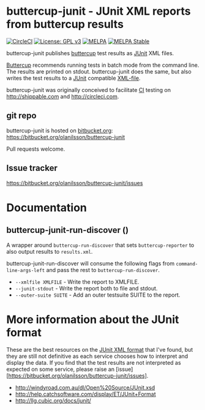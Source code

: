 # buttercup-junit - JUnit XML reports from buttercup results

[![CircleCI](https://circleci.com/bb/olanilsson/buttercup-junit/tree/master.svg?style=shield&circle-token=0114ae411116984dae168da481f600ef300e78e4)](https://circleci.com/bb/olanilsson/buttercup-junit/tree/master)
[![License: GPL v3](https://img.shields.io/badge/License-GPL%20v3-blue.svg)](https://www.gnu.org/licenses/gpl-3.0)
[![MELPA](https://melpa.org/packages/buttercup-junit-badge.svg)](https://melpa.org/#/buttercup-junit)
[![MELPA Stable](https://stable.melpa.org/packages/buttercup-junit-badge.svg)](https://stable.melpa.org/#/buttercup-junit)

buttercup-junit publishes [buttercup][BUTTERCUP] test results as
[JUnit][JUNIT] XML files.

[Buttercup][BUTTERCUP] recommends running tests in batch mode
from the command line.  The results are printed on stdout.  buttercup-junit
does the same, but also writes the test results to a [JUnit][JUNIT]
compatible [XML-file][JUNITXSD].

buttercup-junit was originally conceived to facilitate [CI][CI] testing on
http://shippable.com and http://circleci.com.

[BUTTERCUP]: https://github.com/jorgenschaefer/emacs-buttercup "Emacs Buttercup"
[JUNIT]: http://junit.org "JUnit Home"
[JUNITXSD]: http://windyroad.com.au/dl/Open%20Source/JUnit.xsd "JUnit xsd"
[CI]: http://en.wikipedia.org/wiki/Continuous_integration "Continous Integration on Wikipedia"

## git repo

buttercup-junit is hosted on [bitbucket.org][BITBUCKET]:
https://bitbucket.org/olanilsson/buttercup-junit

Pull requests welcome.

[BITBUCKET]: http://bitbucket.org "BitBucket"

## Issue tracker

https://bitbucket.org/olanilsson/buttercup-junit/issues

# Documentation

## buttercup-junit-run-discover ()

A wrapper around `buttercup-run-discover` that sets
`buttercup-reporter` to also output results to `results.xml`.

buttercup-junit-run-discover will consume the following flags from
`command-line-args-left` and pass the rest to
`buttercup-run-discover`.

 * `--xmlfile XMLFILE` - Write the report to XMLFILE.
 * `--junit-stdout` - Write the report both to file and stdout.
 * `--outer-suite SUITE` - Add an outer testsuite SUITE to the report.

# More information about the JUnit format

These are the best resources on the [JUnit XML format][JUNITXSD] that I've found,
but they are still not definitive as each service chooses how to
interpret and display the data.  If you find that the test results are
not interpreted as expected on some service, please raise an
[issue][https://bitbucket.org/olanilsson/buttercup-junit/issues].

 * http://windyroad.com.au/dl/Open%20Source/JUnit.xsd
 * http://help.catchsoftware.com/display/ET/JUnit+Format
 * http://llg.cubic.org/docs/junit/
